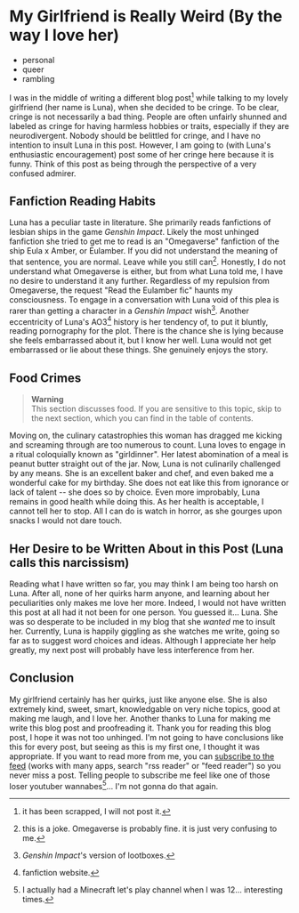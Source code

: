 # My Girlfriend is Really Weird (By the way I love her)

* personal
* queer
* rambling

I was in the middle of writing a different blog post[^1] while talking to my lovely girlfriend (her name is Luna), when she decided to be cringe. To be clear, cringe is not necessarily a bad thing. People are often unfairly shunned and labeled as cringe for having harmless hobbies or traits, especially if they are neurodivergent. Nobody should be belittled for cringe, and I have no intention to insult Luna in this post. However, I am going to (with Luna's enthusiastic encouragement) post some of her cringe here because it is funny. Think of this post as being through the perspective of a very confused admirer.

## Fanfiction Reading Habits

Luna has a peculiar taste in literature. She primarily reads fanfictions of lesbian ships in the game *Genshin Impact*. Likely the most unhinged fanfiction she tried to get me to read is an "Omegaverse" fanfiction of the ship Eula x Amber, or Eulamber. If you did not understand the meaning of that sentence, you are normal. Leave while you still can[^2]. Honestly, I do not understand what Omegaverse is either, but from what Luna told me, I have no desire to understand it any further. Regardless of my repulsion from Omegaverse, the request "Read the Eulamber fic" haunts my consciousness. To engage in a conversation with Luna void of this plea is rarer than getting a character in a *Genshin Impact* wish[^3]. Another eccentricity of Luna's AO3[^4] history is her tendency of, to put it bluntly, reading pornography for the plot. There is the chance she is lying because she feels embarrassed about it, but I know her well. Luna would not get embarrassed or lie about these things. She genuinely enjoys the story.

## Food Crimes

> **Warning**\
> This section discusses food. If you are sensitive to this topic, skip to the next section, which you can find in the table of contents.

Moving on, the culinary catastrophies this woman has dragged me kicking and screaming through are too numerous to count. Luna loves to engage in a ritual coloquially known as "girldinner". Her latest abomination of a meal is peanut butter straight out of the jar. Now, Luna is not culinarily challenged by any means. She is an excellent baker and chef, and even baked me a wonderful cake for my birthday. She does not eat like this from ignorance or lack of talent -- she does so by choice. Even more improbably, Luna remains in good health while doing this. As her health is acceptable, I cannot tell her to stop. All I can do is watch in horror, as she gourges upon snacks I would not dare touch.

## Her Desire to be Written About in this Post (Luna calls this narcissism)

Reading what I have written so far, you may think I am being too harsh on Luna. After all, none of her quirks harm anyone, and learning about her peculiarities only makes me love her more. Indeed, I would not have written this post at all had it not been for one person. You guessed it... Luna. She was so desperate to be included in my blog that she *wanted* me to insult her. Currently, Luna is happily giggling as she watches me write, going so far as to suggest word choices and ideas. Although I appreciate her help greatly, my next post will probably have less interference from her.

## Conclusion

My girlfriend certainly has her quirks, just like anyone else. She is also extremely kind, sweet, smart, knowledgable on very niche topics, good at making me laugh, and I love her. Another thanks to Luna for making me write this blog post and proofreading it. Thank you for reading this blog post, I hope it was not too unhinged. I'm not going to have conclusions like this for every post, but seeing as this is my first one, I thought it was appropriate. If you want to read more from me, you can [subscribe to the feed](/atom.xml) (works with many apps, search "rss reader" or "feed reader") so you never miss a post. Telling people to subscribe me feel like one of those loser youtuber wannabes[^5]... I'm not gonna do that again.

[^1]: it has been scrapped, I will not post it.
[^2]: this is a joke. Omegaverse is probably fine. it is just very confusing to me.
[^3]: *Genshin Impact*'s version of lootboxes.
[^4]: fanfiction website.
[^5]: I actually had a Minecraft let's play channel when I was 12... interesting times.
